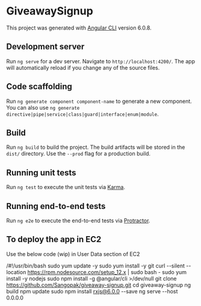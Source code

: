 # GiveawaySignup

This project was generated with [Angular CLI](https://github.com/angular/angular-cli) version 6.0.8.

## Development server

Run `ng serve` for a dev server. Navigate to `http://localhost:4200/`. The app will automatically reload if you change any of the source files.

## Code scaffolding

Run `ng generate component component-name` to generate a new component. You can also use `ng generate directive|pipe|service|class|guard|interface|enum|module`.

## Build

Run `ng build` to build the project. The build artifacts will be stored in the `dist/` directory. Use the `--prod` flag for a production build.

## Running unit tests

Run `ng test` to execute the unit tests via [Karma](https://karma-runner.github.io).

## Running end-to-end tests

Run `ng e2e` to execute the end-to-end tests via [Protractor](http://www.protractortest.org/).

## To deploy the app in EC2

Use the below code (wip) in User Data section of EC2

/#!/usr/bin/bash
sudo yum update -y
sudo yum install -y git
curl --silent --location https://rpm.nodesource.com/setup_12.x | sudo bash -
sudo yum install -y nodejs
sudo npm install -g @angular/cli >/dev/null
git clone https://github.com/Sangopak/giveaway-signup.git
cd giveaway-signup
ng build
npm update
sudo npm install rxjs@6.0.0 --save
ng serve --host 0.0.0.0
